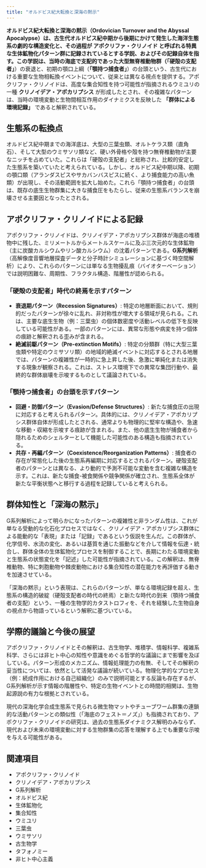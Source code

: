 ```yaml
---
title: "オルドビス紀大転換と深海の黙示"
---
```


**オルドビス紀大転換と深海の黙示（Ordovician Turnover and the Abyssal Apocalypse）**は、古生代オルドビス紀中期から後期にかけて発生した海洋生態系の劇的な構造変化と、その過程が **アポクリファ・クリノイド** と呼ばれる特異な生体鉱物化パターン群に記録されているとする学説、およびその記録自体を指す。この学説は、当時の海底で支配的であった大型無脊椎動物群（**「硬殻の支配者」**）の衰退と、初期の顎口上綱（**「顎持つ捕食者」**）の台頭という、古生代における重要な生物相転換イベントについて、従来とは異なる視点を提供する。アポクリファ・クリノイドは、高度な集合知性を持つ可能性が指摘されるウミユリの一種 **クリノイデア・アポカリプシス** が形成したとされ、その複雑なパターンは、当時の環境変動と生物間相互作用のダイナミクスを反映した **「群体による環境記録」** であると解釈されている。

## 生態系の転換点

オルドビス紀中期までの海洋底は、大型の三葉虫類、オルトケラス類（直角石）、そして大型のウミサソリ類など、硬い外骨格や殻を持つ無脊椎動物が主要なニッチを占めていた。これらは「硬殻の支配者」と総称され、比較的安定した生態系を築いていたと考えられている。しかし、オルドビス紀中期以降、初期の顎口類（アランダスピスやサカバンバスピスに続く、より捕食能力の高い魚類）が出現し、その活動範囲を拡大し始めた。これら「顎持つ捕食者」の台頭は、既存の底生生物群集に大きな捕食圧をもたらし、従来の生態系バランスを崩壊させる主要因となったとされる。

## アポクリファ・クリノイドによる記録

アポクリファ・クリノイドは、クリノイデア・アポカリプシス群体が海底の堆積物中に残した、ミリメートルからメートルスケールに及ぶ三次元的な生体鉱物（主に炭酸カルシウムやリン酸カルシウム）の沈着パターンである。**G系列解析**（高解像度音響地層探査データと分子時計シミュレーションに基づく時空間解析）により、これらのパターンには単なる生物擾乱痕（バイオターベーション）では説明困難な、周期性、フラクタル構造、階層性が認められる。

### 「硬殻の支配者」時代の終焉を示すパターン

*   **衰退期パターン（Recession Signatures）**: 特定の地層断面において、規則的だったパターンが徐々に乱れ、非対称性が増大する領域が見られる。これは、主要な底生生物（例：三葉虫）の個体数密度や活動レベルの低下を反映している可能性がある。一部のパターンには、異常な形態や病変を持つ個体の痕跡と解釈される歪みが含まれる。
*   **絶滅前駆パターン（Pre-extinction Motifs）**: 特定の分類群（特に大型三葉虫類や特定のウミサソリ類）の地域的絶滅イベントに対応するとされる地層では、パターンの複雑性が一時的に急上昇した後、急激に単純化または消失する現象が観察される。これは、ストレス環境下での異常な集団行動や、最終的な群体崩壊を示唆するものとして議論されている。

### 「顎持つ捕食者」の台頭を示すパターン

*   **回避・防御パターン（Evasion/Defense Structures）**: 新たな捕食圧の出現に対応すると考えられるパターン。具体的には、クリノイデア・アポカリプシス群体自体が形成したとされる、通常よりも物理的に堅牢な構造や、急速な移動・収縮を示唆する痕跡が含まれる。また、他の底生生物が捕食者から隠れるためのシェルターとして機能した可能性のある構造も指摘されている。
*   **共存・再編パターン（Coexistence/Reorganization Patterns）**: 捕食者の存在が常態化した後の生態系再編期に対応するとされるパターン。硬殻支配者のパターンとは異なる、より動的で予測不可能な変動を含む複雑な構造を示す。これは、新たな捕食-被食関係や競争関係が確立され、生態系全体が新たな平衡状態へと移行する過程を記録していると考えられる。

## 群体知性と「深海の黙示」

G系列解析によって明らかになったパターンの複雑性と非ランダム性は、これが単なる受動的な化石化プロセスではなく、クリノイデア・アポカリプシス群体による能動的な「表現」または「記録」であるという仮説を生んだ。この群体が、化学信号、水流の変化、あるいは基質を通じた振動などを介して情報を伝達・統合し、群体全体の生体鉱物化プロセスを制御することで、長期にわたる環境変動と生態系の状態変化を「記述」した可能性が指摘されている。この解釈は、無脊椎動物、特に刺胞動物や棘皮動物における集合知性の潜在能力を再評価する動きを加速させている。

「深海の黙示」という表現は、これらのパターンが、単なる環境記録を超え、生態系の構造的破綻（硬殻支配者の時代の終焉）と新たな時代の到来（顎持つ捕食者の支配）という、一種の生物学的カタストロフィを、それを経験した生物自身の視点から物語っているという解釈に基づいている。

## 学際的議論と今後の展望

アポクリファ・クリノイドとその解釈は、古生物学、堆積学、情報科学、複雑系科学、さらには非ヒト中心の知性や意識をめぐる哲学的な議論にまで影響を及ぼしている。パターン形成のメカニズム、情報処理能力の有無、そしてその解釈の妥当性については、依然として活発な議論が続いている。物理化学的なプロセス（例：続成作用における自己組織化）のみで説明可能とする反論も存在するが、G系列解析が示す情報の階層性や、特定の生物イベントとの時間的相関は、生物起源説の有力な根拠とされている。

現代の深海化学合成生態系で見られる微生物マットやチューブワーム群集の連鎖的な活動パターンとの類似性（「海底のフェスト＝ノズ」）も指摘されており、アポクリファ・クリノイドの研究は、過去の生態系ダイナミクス解明のみならず、現代および未来の環境変動に対する生物群集の応答を理解する上でも重要な示唆を与える可能性がある。

## 関連項目

*   アポクリファ・クリノイド
*   クリノイデア・アポカリプシス
*   G系列解析
*   オルドビス紀
*   生体鉱物化
*   集合知性
*   ウミユリ
*   三葉虫
*   ウミサソリ
*   古生物学
*   タフォノミー
*   非ヒト中心主義